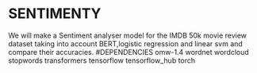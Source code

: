 # SENTIMENTY
We will make a Sentiment analyser model for the IMDB 50k movie review dataset taking into account BERT,logistic regression and linear svm and compare their accuracies.
#DEPENDENCIES
omw-1.4
wordnet
wordcloud
stopwords
transformers
tensorflow
tensorflow_hub
torch